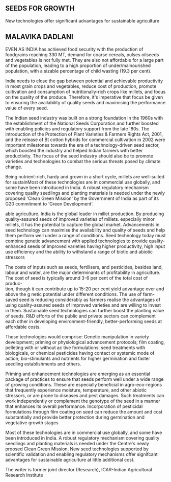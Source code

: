## SEEDS FOR GROWTH

New technologies offer significant advantages for sustainable agriculture

## MALAVIKA DADLANI

EVEN AS INDIA has achieved food security with the production of foodgrains reaching 330 MT, demand for coarse cereals, pulses oilseeds and vegetables is not fully met. They are also not affordable for a large part of the population, leading to a high proportion of under/malnourished population, with a sizable percentage of child wasting (19.3 per cent).

India needs to close the gap between potential and achievable productivity in most grain crops and vegetables, reduce cost of production, promote cultivation and consumption of nutritionally-rich crops like millets, and focus on the quality of the produce. Therefore, it's imperative that focus be given to ensuring the availability of quality seeds and maximising the performance value of every seed.

The Indian seed industry was built on a strong foundation in the 1960s with the establishment of the National Seeds Corporation and further boosted with enabling policies and regulatory support from the late '80s. The introduction of the Protection of Plant Varieties & Farmers Rights Act, 2001, and the release of Bt cotton hybrids for commercial cultivation in 2002 were important milestones towards the era of a technology-driven seed sector, which boosted the industry and helped Indian farmers with better productivity. The focus of the seed industry should also be to promote varieties and technologies to combat the serious threats posed by climate change.

Being nutrient-rich, hardy and grown in a short cycle, millets are well-suited for sustainMost of these technologies are in commercial use globally, and some have been introduced in India. A robust regulatory mechanism covering quality seedlings and planting materials is needed under the newly proposed 'Clean Green Mission' by the Government of India as part of its G20 commitment to 'Green Development'.

able agriculture. India is the global leader in millet production. By producing quality-assured seeds of improved varieties of millets. especially minor millets, it has the potential to capture the global market. Advancements in seed technology can maximise the availability and quality of seeds and help them perform well under a range of conditions. Seed technology today must combine genetic advancement with applied technologies to provide quality-enhanced seeds of improved varieties having higher productivity, high input use efficiency and the ability to withstand a range of biotic and abiotic stressors

The costs of inputs such as seeds, fertilisers, and pesticides, besides land, labour and water, are the major determinants of profitability in agriculture. The cost of seed is typically around 3-6 per cent of the total cost of produc-<br>tion, though it can contribute up to 15-20 per cent yield advantage over and above the g netic potential under different conditions. The use of farm-saved seed is reducing considerably as farmers realise the advantages of using quality-assured seeds of improved varieties and are willing to invest in them. Sustainable seed technologies can further boost the planting value of seeds. R&D efforts of the public and private sectors can complement each other in developing environment-friendly, better-performing seeds at affordable costs.

These technologies would comprise: Genetic manipulation in variety development; priming or physiological advancement protocols; film coating, pelleting with or without ac tive formulations: seed treatments with biologicals, or chemical pesticides having contact or systemic mode of action; bio-stimulants and nutrients for higher germination and faster seedling establishments and others.

Priming and enhancement technologies are emerging as an essential package of practices to ensure that seeds perform well under a wide range of growing conditions. These are especially beneficial in agro-eco-regions that frequently experience moisture, temperature, and other abiotic stressors, or are prone to diseases and pest damages. Such treatments can work independently or complement the genotype of the seed in a manner that enhances its overall performance. Incorporation of pesticidal formulations through film coating on seed can reduce the amount and cost substantially and provide better protection during germination and vegetative growth stages

Most of these technologies are in commercial use globally, and some have been introduced in India. A robust regulatory mechanism covering quality seedlings and planting materials is needed under the Centre's newly proosed Clean Green Mission, New seed technologies supported by scientific validation and enabling regulatory mechanisms offer signifcant advantages for sustainable agriculture at little additional cost.

The writer is former joint director (Research), ICAR-Indian Agricultural Research Institute